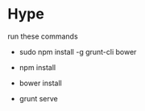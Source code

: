 Hype
========

run these commands

* sudo npm install -g grunt-cli bower

* npm install

* bower install

* grunt serve

